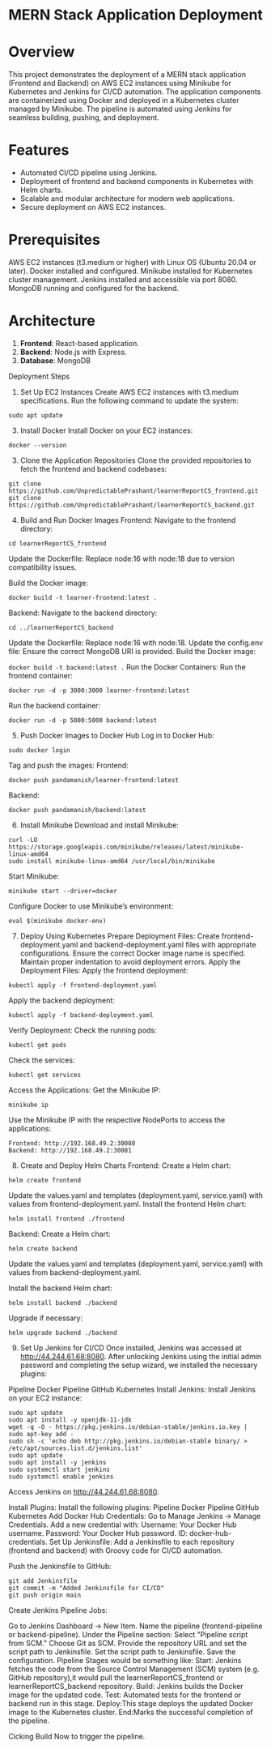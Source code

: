 #  MERN Stack Application Deployment

# Overview
This project demonstrates the deployment of a MERN stack application (Frontend and Backend) on AWS EC2 instances using Minikube for Kubernetes and Jenkins for CI/CD automation. The application components are containerized using Docker and deployed in a Kubernetes cluster managed by Minikube. The pipeline is automated using Jenkins for seamless building, pushing, and deployment.

# Features
- Automated CI/CD pipeline using Jenkins.
- Deployment of frontend and backend components in Kubernetes with Helm charts.
- Scalable and modular architecture for modern web applications.
- Secure deployment on AWS EC2 instances.

# Prerequisites
AWS EC2 instances (t3.medium or higher) with Linux OS (Ubuntu 20.04 or later).
Docker installed and configured.
Minikube installed for Kubernetes cluster management.
Jenkins installed and accessible via port 8080.
MongoDB running and configured for the backend.

# Architecture
1. **Frontend**: React-based application.
2. **Backend**: Node.js with Express.
3. **Database**: MongoDB

Deployment Steps
1. Set Up EC2 Instances
Create AWS EC2 instances with t3.medium specifications.
Run the following command to update the system:
```
sudo apt update
```
3. Install Docker
Install Docker on your EC2 instances:
```sudo apt-get install -y docker.io
docker --version
```

3. Clone the Application Repositories
Clone the provided repositories to fetch the frontend and backend codebases:
```
git clone https://github.com/UnpredictablePrashant/learnerReportCS_frontend.git
git clone https://github.com/UnpredictablePrashant/learnerReportCS_backend.git
```
4. Build and Run Docker Images
Frontend:
Navigate to the frontend directory:
```
cd learnerReportCS_frontend
```
Update the Dockerfile:
Replace node:16 with node:18 due to version compatibility issues.

Build the Docker image:
```
docker build -t learner-frontend:latest .
```
Backend:
Navigate to the backend directory:
```
cd ../learnerReportCS_backend
```
Update the Dockerfile:
Replace node:16 with node:18.
Update the config.env file:
Ensure the correct MongoDB URI is provided.
Build the Docker image:

```docker build -t backend:latest .```
Run the Docker Containers:
Run the frontend container:

```
docker run -d -p 3000:3000 learner-frontend:latest
```
Run the backend container:
```
docker run -d -p 5000:5000 backend:latest
```

5. Push Docker Images to Docker Hub
Log in to Docker Hub:
```
sudo docker login
```
Tag and push the images:
Frontend:
```docker tag learner-frontend:latest pandamanish/learner-frontend:latest
docker push pandamanish/learner-frontend:latest
```
Backend:
```docker tag backend:latest pandamanish/backend:latest
docker push pandamanish/backend:latest
```
6. Install Minikube
Download and install Minikube:
```
curl -LO https://storage.googleapis.com/minikube/releases/latest/minikube-linux-amd64
sudo install minikube-linux-amd64 /usr/local/bin/minikube
```
Start Minikube:
```
minikube start --driver=docker
```
Configure Docker to use Minikube’s environment:
```
eval $(minikube docker-env)
```
7. Deploy Using Kubernetes
Prepare Deployment Files:
Create frontend-deployment.yaml and backend-deployment.yaml files with appropriate configurations.
Ensure the correct Docker image name is specified.
Maintain proper indentation to avoid deployment errors.
Apply the Deployment Files:
Apply the frontend deployment:
```
kubectl apply -f frontend-deployment.yaml
```
Apply the backend deployment:
```
kubectl apply -f backend-deployment.yaml
```
Verify Deployment:
Check the running pods:
```
kubectl get pods
```
Check the services:
```
kubectl get services
```
Access the Applications:
Get the Minikube IP:
```
minikube ip
```
Use the Minikube IP with the respective NodePorts to access the applications:
```
Frontend: http://192.168.49.2:30080
Backend: http://192.168.49.2:30081
```
8. Create and Deploy Helm Charts
Frontend:
Create a Helm chart:
```
helm create frontend
```
Update the values.yaml and templates (deployment.yaml, service.yaml) with values from frontend-deployment.yaml.
Install the frontend Helm chart:
```
helm install frontend ./frontend
```

Backend:
Create a Helm chart:
```
helm create backend
```
Update the values.yaml and templates (deployment.yaml, service.yaml) with values from backend-deployment.yaml.

Install the backend Helm chart:

```
helm install backend ./backend
```
Upgrade if necessary:

```
helm upgrade backend ./backend
```
9. Set Up Jenkins for CI/CD
Once installed, Jenkins was accessed at http://44.244.61.68:8080. After unlocking Jenkins using the initial admin password and completing the setup wizard, we installed the necessary plugins:

Pipeline
Docker Pipeline
GitHub
Kubernetes
Install Jenkins:
Install Jenkins on your EC2 instance:

```
sudo apt update
sudo apt install -y openjdk-11-jdk
wget -q -O - https://pkg.jenkins.io/debian-stable/jenkins.io.key | sudo apt-key add -
sudo sh -c 'echo deb http://pkg.jenkins.io/debian-stable binary/ > /etc/apt/sources.list.d/jenkins.list'
sudo apt update
sudo apt install -y jenkins
sudo systemctl start jenkins
sudo systemctl enable jenkins
```
Access Jenkins on http://44.244.61.68:8080.

Install Plugins:
Install the following plugins:
Pipeline
Docker Pipeline
GitHub
Kubernetes
Add Docker Hub Credentials:
Go to Manage Jenkins → Manage Credentials.
Add a new credential with:
Username: Your Docker Hub username.
Password: Your Docker Hub password.
ID: docker-hub-credentials.
Set Up Jenkinsfile:
Add a Jenkinsfile to each repository (frontend and backend) with Groovy code for CI/CD automation.

Push the Jenkinsfile to GitHub:

```
git add Jenkinsfile
git commit -m "Added Jenkinsfile for CI/CD"
git push origin main
```
Create Jenkins Pipeline Jobs:

Go to Jenkins Dashboard → New Item.
Name the pipeline (frontend-pipeline or backend-pipeline).
Under the Pipeline section:
Select "Pipeline script from SCM."
Choose Git as SCM.
Provide the repository URL and set the script path to Jenkinsfile.
Set the script path to Jenkinsfile.
Save the configuration.
Pipeline Stages would be something like:
Start:
Jenkins fetches the code from the Source Control Management (SCM) system (e.g. GitHub repository),it would pull the learnerReportCS_frontend or learnerReportCS_backend repository.
Build: Jenkins builds the Docker image for the updated code.
Test: Automated tests for the frontend or backend run in this stage.
Deploy:This stage deploys the updated Docker image to the Kubernetes cluster.
End:Marks the successful completion of the pipeline.

Cicking Build Now to trigger the pipeline. 

















